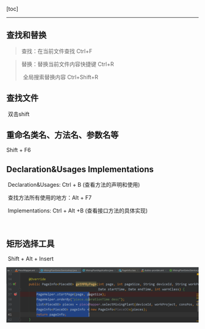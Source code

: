 [toc]

---



## 查找和替换

> 查找：在当前文件查找                    Ctrl+F

> 替换：替换当前文件内容快捷键	  Ctrl+R
>
> ​			全局搜索替换内容			    Ctrl+Shift+R



## 查找文件

​	双击shift



## 重命名类名、方法名、参数名等

Shift + F6



## Declaration&Usages	Implementations

​	Declaration&Usages:	Ctrl + B					(查看方法的声明和使用)

​	查找方法所有使用的地方：Alt + F7

​	Implementations:		   Ctrl + Alt +B             (查看接口方法的具体实现)

​		



## 矩形选择工具

​	Shift + Alt + Insert

![image-20200719104109318](../images/IDEA快捷键/image-20200719104109318.png)

